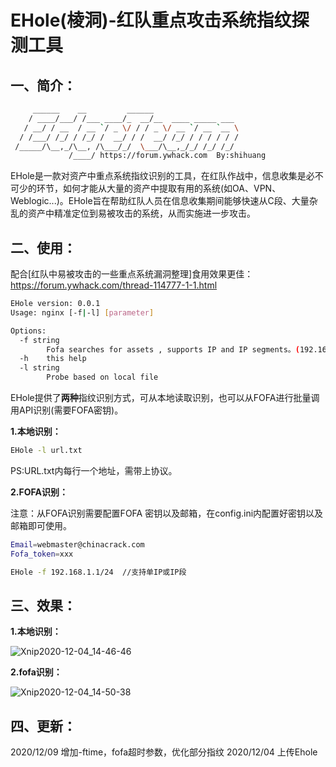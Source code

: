 # EHole(棱洞)-红队重点攻击系统指纹探测工具

## 一、简介：

```bash
     ______    __         ______
    / ____/___/ /___ ____/_  __/__  ____ _____ ___
   / __/ / __  / __ `/ _ \/ / / _ \/ __ `/ __ `__ \
  / /___/ /_/ / /_/ /  __/ / /  __/ /_/ / / / / / /
 /_____/\__,_/\__, /\___/_/  \___/\__,_/_/ /_/ /_/
			 /____/ https://forum.ywhack.com  By:shihuang         
```

   EHole是一款对资产中重点系统指纹识别的工具，在红队作战中，信息收集是必不可少的环节，如何才能从大量的资产中提取有用的系统(如OA、VPN、Weblogic...)。EHole旨在帮助红队人员在信息收集期间能够快速从C段、大量杂乱的资产中精准定位到易被攻击的系统，从而实施进一步攻击。

## 二、使用：

配合[红队中易被攻击的一些重点系统漏洞整理]食用效果更佳：https://forum.ywhack.com/thread-114777-1-1.html

```bash
EHole version: 0.0.1
Usage: nginx [-f|-l] [parameter]

Options:
  -f string
    	Fofa searches for assets , supports IP and IP segments。(192.168.1.1 | 192.168.1.0/24)
  -h	this help
  -l string
    	Probe based on local file
```

EHole提供了**两种**指纹识别方式，可从本地读取识别，也可以从FOFA进行批量调用API识别(需要FOFA密钥)。

**1.本地识别：**

```bash
EHole -l url.txt
```

PS:URL.txt内每行一个地址，需带上协议。

**2.FOFA识别：**

注意：从FOFA识别需要配置FOFA 密钥以及邮箱，在config.ini内配置好密钥以及邮箱即可使用。

```bash
Email=webmaster@chinacrack.com
Fofa_token=xxx
```

```bash
EHole -f 192.168.1.1/24  //支持单IP或IP段
```

## 三、效果：

**1.本地识别：**

![Xnip2020-12-04_14-46-46](images/Xnip2020-12-04_14-46-46.png)

**2.fofa识别：**

![Xnip2020-12-04_14-50-38](images/Xnip2020-12-04_14-50-38.png)

## 四、更新：
2020/12/09 增加-ftime，fofa超时参数，优化部分指纹
2020/12/04 上传Ehole


